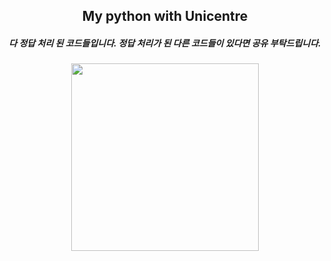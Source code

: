 <h2 align="center"<i>My python with Unicentre</i></h2>

<h5 align="center">다 정답 처리 된 코드들입니다.
  정답 처리가 된 다른 코드들이 있다면 공유 부탁드립니다.</h5>

<p align="center">
  <img src="https://i.pinimg.com/736x/fa/50/eb/fa50eb650bba3d00035879d79ee700de.jpg" width="300">
</p>
